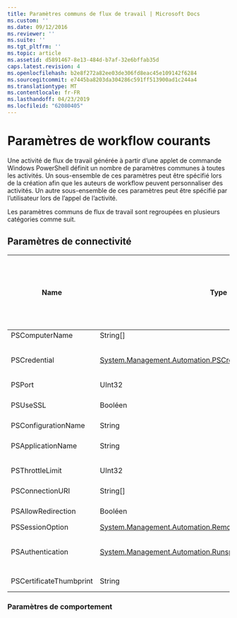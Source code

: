 ```yaml
---
title: Paramètres communs de flux de travail | Microsoft Docs
ms.custom: ''
ms.date: 09/12/2016
ms.reviewer: ''
ms.suite: ''
ms.tgt_pltfrm: ''
ms.topic: article
ms.assetid: d5891467-8e13-484d-b7af-32e6bffab35d
caps.latest.revision: 4
ms.openlocfilehash: b2e8f272a82ee03de306fd8eac45e109142f6284
ms.sourcegitcommit: e7445ba8203da304286c591ff513900ad1c244a4
ms.translationtype: MT
ms.contentlocale: fr-FR
ms.lasthandoff: 04/23/2019
ms.locfileid: "62080405"
---
```

# <a name="common-workflow-parameters"></a>Paramètres de workflow courants

Une activité de flux de travail générée à partir d’une applet de commande Windows PowerShell définit un nombre de paramètres communes à toutes les activités. Un sous-ensemble de ces paramètres peut être spécifié lors de la création afin que les auteurs de workflow peuvent personnaliser des activités. Un autre sous-ensemble de ces paramètres peut être spécifié par l’utilisateur lors de l’appel de l’activité.

Les paramètres communs de flux de travail sont regroupées en plusieurs catégories comme suit.

## <a name="connectivity-parameters"></a>Paramètres de connectivité

|Name|Type|Description|Peut être spécifié par l’utilisateur final au moment de l’exécution ?|Peut être spécifié par l’auteur de workflow lors de la création ?|Peut être spécifié par l’auteur de workflow à l’instanciation ?|
|----------|----------|-----------------|-----------------------------------------------------|------------------------------------------------------------|-----------------------------------------------------------|
|PSComputerName|String[]|Une liste de noms d’ordinateurs pour lequel lancer les travaux.|Oui|Oui|Oui|
|PSCredential|[System.Management.Automation.PSCredential](/dotnet/api/System.Management.Automation.PSCredential)|Les informations d’identification de l’authentification à utiliser pour vous connecter à des ordinateurs spécifiés par le paramètre PSComputerName. Ce paramètre est valide uniquement si PSComputerName est spécifié.|Oui|Oui|Oui|
|PSPort|UInt32|Le port à utiliser pour exécuter le workflow.|Oui|Oui|Oui|
|PSUseSSL|Booléen|Utiliser le protocole de couche de Sockets sécurisée (SSL) pour établir une connexion sécurisée à l’ordinateur distant pour exécuter le workflow.|Oui|Oui|Oui|
|PSConfigurationName|String|La configuration de session utilisée pour exécuter le flux de travail.|Oui|Oui|Oui|
|PSApplicationName|String|La partie de nom d’application de l’URI de connexion pour l’exécution de flux de travail. Utilisez ce paramètre uniquement lorsque vous n’utilisez pas le paramètre ConnectionURI.|Oui|Oui|Oui|
|PSThrottleLimit|UInt32|Le nombre maximal de connexions simultanées qui peuvent être établies pour exécuter le flux de travail.|Oui|TBD|Oui|
|PSConnectionURI|String[]|Tableau d’URI qualifié complet qui spécifient les points de terminaison pour les sessions interactives permettant d’exécuter le flux de travail.|Oui|Oui|Oui|
|PSAllowRedirection|Booléen|Spécifie s’il faut autoriser la redirection de cette connexion vers un autre URI pour exécuter le workflow.|Oui|Oui|Oui|
|PSSessionOption|[System.Management.Automation.Remoting.Pssessionoption](/dotnet/api/System.Management.Automation.Remoting.PSSessionOption)|Options avancées pour la session utilisée pour exécuter le workflow.|Oui|Oui|Oui|
|PSAuthentication|[System.Management.Automation.Runspaces.Authenticationmechanism](/dotnet/api/System.Management.Automation.Runspaces.AuthenticationMechanism)|Une valeur de la [System.Management.Automation.Runspaces.Authenticationmechanism](/dotnet/api/System.Management.Automation.Runspaces.AuthenticationMechanism) énumération qui spécifie le mécanisme d’authentification utilisé pour authentifier les informations d’identification de l’utilisateur.|Oui|Oui|Oui|
|PSCertificateThumbprint|String|Numérique certificat de clé publique (X509) d’un compte d’utilisateur qui a l’autorisation d’exécuter le workflow.|Oui|Oui|Oui|

### <a name="behavior-parameters"></a>Paramètres de comportement